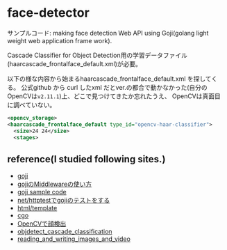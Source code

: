 # face-detector

サンプルコード: making face detection Web API using Goji(golang light weight web application frame work).

Cascade Classifier for Object Detection用の学習データファイル(haarcascade_frontalface_default.xml)が必要。

以下の様な内容から始まるhaarcascade_frontalface_default.xml を探してくる。
公式github から curl したxml だとver.の都合で動かなかった(自分のOpenCVは`v2.11.1`)上、どこで見つけてきたか忘れたうえ、
OpenCVは真面目に調べていない。

```xml
<opencv_storage>
<haarcascade_frontalface_default type_id="opencv-haar-classifier">
  <size>24 24</size>
  <stages>
```

## reference(I studied following sites.)

- [goji](https://goji.io/)
- [gojiのMiddlewareの使い方](http://qiita.com/reiki4040/items/a038f1b99e0caee97d3e)
- [goji sample code](https://github.com/haruyama/golang-goji-sample)
- [net/httptestでgojiのテストをする](http://qiita.com/r_rudi/items/727fb85030e91101801d)
- [html/template](http://golang.org/pkg/html/template/)
- [cgo](https://github.com/golang/go/wiki/cgo)
- [OpenCVで顔検出](http://www.aianet.ne.jp/~asada/prog_doc/opencv/opencv_obj_det_img.htm)
- [objdetect_cascade_classification](http://opencv.jp/opencv-2.2/c/objdetect_cascade_classification.html)
- [reading_and_writing_images_and_video](http://opencv.jp/opencv-2.1/cpp/reading_and_writing_images_and_video.html)
